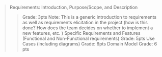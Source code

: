 >Requirements: Introduction, Purpose/Scope, and Description
>>Grade: 3pts
>>Note: This is a generic introduction to requirements as well as requirements elicitation in the project (how is this done? How does the team decides on whether to implement a new features, etc. )
>Specific Requirements and Features (Functional and Non-Functional requirements)
>>Grade: 5pts
>Use Cases (including diagrams)
>>Grade: 6pts
>Domain Model
>>Grade: 6 pts
